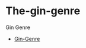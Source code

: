 # The-gin-genre

Gin Genre

- [Gin-Genre](https://christine1810.github.io/The-gin-genre/index.html)


